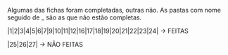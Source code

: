 Algumas das fichas foram completadas, outras não.
As pastas com nome seguido de _ são as que não estão completas.

|1|2|3|4|5|6|7|9|10|11|12|16|17|18|19|20|21|22|23|24| -> FEITAS

|25|26|27| -> NÃO FEITAS
